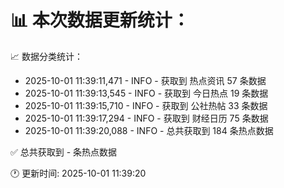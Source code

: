 📊 本次数据更新统计：
==========================

📈 数据分类统计：
- 2025-10-01 11:39:11,471 - INFO - 获取到 热点资讯 57 条数据
- 2025-10-01 11:39:13,545 - INFO - 获取到 今日热点 19 条数据
- 2025-10-01 11:39:15,710 - INFO - 获取到 公社热帖 33 条数据
- 2025-10-01 11:39:17,294 - INFO - 获取到 财经日历 75 条数据
- 2025-10-01 11:39:20,088 - INFO - 总共获取到 184 条热点数据

✅ 总共获取到 - 条热点数据

🕐 更新时间: 2025-10-01 11:39:20

